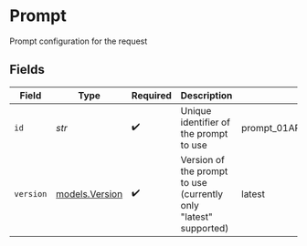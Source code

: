 # Prompt

Prompt configuration for the request


## Fields

| Field                                                            | Type                                                             | Required                                                         | Description                                                      | Example                                                          |
| ---------------------------------------------------------------- | ---------------------------------------------------------------- | ---------------------------------------------------------------- | ---------------------------------------------------------------- | ---------------------------------------------------------------- |
| `id`                                                             | *str*                                                            | :heavy_check_mark:                                               | Unique identifier of the prompt to use                           | prompt_01ARZ3NDEKTSV4RRFFQ69G5FAV                                |
| `version`                                                        | [models.Version](../models/version.md)                           | :heavy_check_mark:                                               | Version of the prompt to use (currently only "latest" supported) | latest                                                           |
